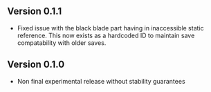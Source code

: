 ## Version 0.1.1
* Fixed issue with the black blade part having in inaccessible static reference. This now exists as a hardcoded ID to maintain save compatability with older saves.

## Version 0.1.0
* Non final experimental release without stability guarantees